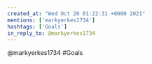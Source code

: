 ```yaml
---
created_at: "Wed Oct 20 01:22:31 +0000 2021"
mentions: ['markyerkes1734']
hashtags: ['Goals']
in_reply_to: @markyerkes1734
---
```


@markyerkes1734 #Goals